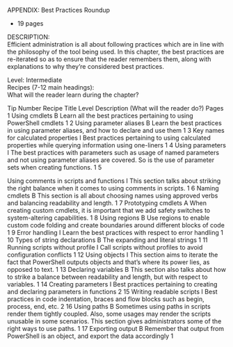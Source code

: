 APPENDIX: Best Practices Roundup 
- 19 pages

DESCRIPTION:  
Efficient administration is all about following practices which are in line with the philosophy of the tool being used. In this chapter, the best practices are re-iterated so as to ensure that the reader remembers them, along with explanations to why they’re considered best practices.

Level: Intermediate  
Recipes (7-12 main headings):  
What will the reader learn during the chapter?

Tip Number
Recipe Title
Level
Description 
(What will the reader do?)
Pages
1
Using cmdlets
B
Learn all the best practices pertaining to using PowerShell cmdlets
1
2
Using parameter aliases
B
Learn the best practices in using parameter aliases, and how to declare and use them
1
3
Key names for calculated properties
I
Best practices pertaining to using calculated properties while querying information using one-liners
1
4
Using parameters
I
The best practices with parameters such as usage of named parameters and not using parameter aliases are covered. So is the use of parameter sets when creating functions.
1
5


Using comments in scripts and functions
I
This section talks about striking the right balance when it comes to using comments in scripts.
1
6
Naming cmdlets
B
This section is all about choosing names using approved verbs and balancing readability and length.
1
7
Prototyping cmdlets
A
When creating custom cmdlets, it is important that we add safety switches to system-altering capabilities.
1
8
Using regions
B
Use regions to enable custom code folding and create boundaries around different blocks of code
1
9
Error handling
I
Learn the best practices with respect to error handling
1
10
Types of string declarations
B
The expanding and literal strings
1
11
Running scripts without profile
I
Call scripts without profiles to avoid configuration conflicts
1
12
Using objects
I
This section aims to iterate the fact that PowerShell outputs objects and that’s where its power lies, as opposed to text.
1
13
Declaring variables
B
This section also talks about how to strike a balance between readability and length, but with respect to variables.
1
14
Creating parameters
I
Best practices pertaining to creating and declaring parameters in functions
2
15
Writing readable scripts
I
Best practices in code indentation, braces and flow blocks such as begin, process, end, etc.
2
16
Using paths
B
Sometimes using paths in scripts render them tightly coupled. Also, some usages may render the scripts unusable in some scenarios. This section gives administrators some of the right ways to use paths.
1
17
Exporting output
B
Remember that output from PowerShell is an object, and export the data accordingly
1
